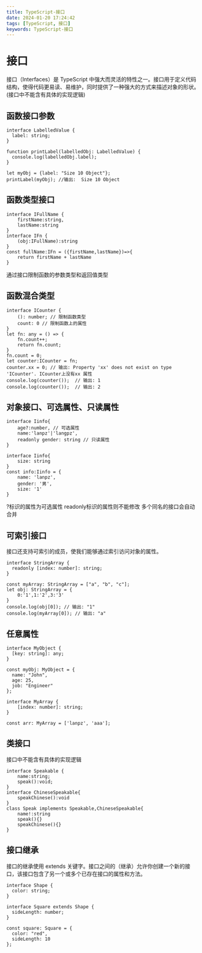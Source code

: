 ```yaml
---
title: TypeScript-接口
date: 2024-01-20 17:24:42
tags: [TypeScript, 接口]
keywords: TypeScript-接口
---
```

# 接口
接口（Interfaces）是 TypeScript 中强大而灵活的特性之一。接口用于定义代码结构，使得代码更易读、易维护，同时提供了一种强大的方式来描述对象的形状。(接口中不能含有具体的实现逻辑)
<!--more-->

## 函数接口参数
```
interface LabelledValue {
  label: string;
}

function printLabel(labelledObj: LabelledValue) {
  console.log(labelledObj.label);
}

let myObj = {label: "Size 10 Object"};
printLabel(myObj); //输出:  Size 10 Object
```

## 函数类型接口
```
interface IFullName {
    firstName:string,
    lastName:string
}
interface IFn {
    (obj:IFullName):string
}
const fullName:IFn = ({firstName,lastName})=>{
    return firstName + lastName
}
```
通过接口限制函数的参数类型和返回值类型

## 函数混合类型
```
interface ICounter {
    (): number; // 限制函数类型
    count: 0 // 限制函数上的属性
}
let fn: any = () => {
    fn.count++;
    return fn.count;
}
fn.count = 0;
let counter:ICounter = fn;
counter.xx = 0; // 输出: Property 'xx' does not exist on type 'ICounter'. ICounter上没有xx 属性
console.log(counter());  // 输出: 1
console.log(counter());  // 输出: 2
```
## 对象接口、可选属性、只读属性
```
interface Iinfo{
    age?:number, // 可选属性
    name:'lanpz'|'langpz',
    readonly gender: string // 只读属性
}

interface Iinfo{
    size: string
}
const info:Iinfo = {
    name: 'lanpz',
    gender: '男',
    size: '1'
}
```
?标识的属性为可选属性
readonly标识的属性则不能修改
多个同名的接口会自动合并

## 可索引接口
接口还支持可索引的成员，使我们能够通过索引访问对象的属性。
```
interface StringArray {
  readonly [index: number]: string;
}

const myArray: StringArray = ["a", "b", "c"];
let obj: StringArray = {
    0:'1',1:'2',3:'3'
}
console.log(obj[0]); // 输出: "1"
console.log(myArray[0]); // 输出: "a"
```
## 任意属性
```
interface MyObject {
  [key: string]: any;
}

const myObj: MyObject = {
  name: "John",
  age: 25,
  job: "Engineer"
};

interface MyArray {
    [index: number]: string;
}

const arr: MyArray = ['lanpz', 'aaa'];
```

## 类接口
接口中不能含有具体的实现逻辑
```
interface Speakable {
    name:string;
    speak():void;
}
interface ChineseSpeakable{
    speakChinese():void
}
class Speak implements Speakable,ChineseSpeakable{
    name!:string
    speak(){}
    speakChinese(){}
}
```
## 接口继承
接口的继承使用 extends 关键字。接口之间的（继承）允许你创建一个新的接口，该接口包含了另一个或多个已存在接口的属性和方法。
```
interface Shape {
  color: string;
}

interface Square extends Shape {
  sideLength: number;
}

const square: Square = {
  color: "red",
  sideLength: 10
};
```